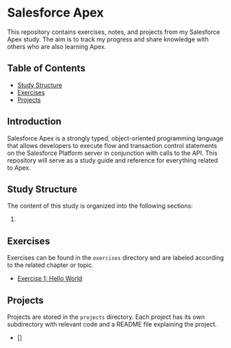 # Salesforce Apex

This repository contains exercises, notes, and projects from my Salesforce Apex study. The aim is to track my progress and share knowledge with others who are also learning Apex.

## Table of Contents

- [Study Structure](#study-structure)
- [Exercises](#exercises)
- [Projects](#projects)

## Introduction

Salesforce Apex is a strongly typed, object-oriented programming language that allows developers to execute flow and transaction control statements on the Salesforce Platform server in conjunction with calls to the API. This repository will serve as a study guide and reference for everything related to Apex.

## Study Structure

The content of this study is organized into the following sections:

1. 

## Exercises

Exercises can be found in the `exercises` directory and are labeled according to the related chapter or topic.

- [Exercise 1: Hello World](exercises/exercise1.apex)

## Projects

Projects are stored in the `projects` directory. Each project has its own subdirectory with relevant code and a README file explaining the project.

- []


